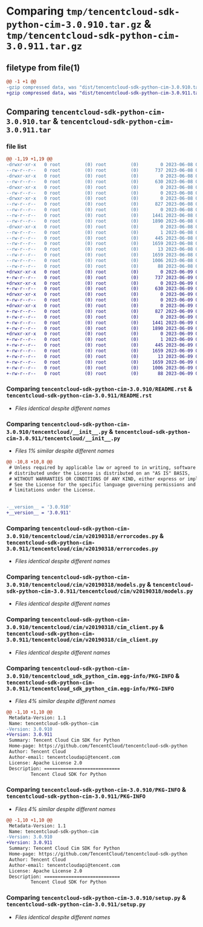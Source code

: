 # Comparing `tmp/tencentcloud-sdk-python-cim-3.0.910.tar.gz` & `tmp/tencentcloud-sdk-python-cim-3.0.911.tar.gz`

## filetype from file(1)

```diff
@@ -1 +1 @@
-gzip compressed data, was "dist/tencentcloud-sdk-python-cim-3.0.910.tar", last modified: Thu Jun  8 09:06:13 2023, max compression
+gzip compressed data, was "dist/tencentcloud-sdk-python-cim-3.0.911.tar", last modified: Fri Jun  9 02:15:19 2023, max compression
```

## Comparing `tencentcloud-sdk-python-cim-3.0.910.tar` & `tencentcloud-sdk-python-cim-3.0.911.tar`

### file list

```diff
@@ -1,19 +1,19 @@
-drwxr-xr-x   0 root         (0) root         (0)        0 2023-06-08 09:06:13.000000 tencentcloud-sdk-python-cim-3.0.910/
--rw-r--r--   0 root         (0) root         (0)      737 2023-06-08 09:06:13.000000 tencentcloud-sdk-python-cim-3.0.910/README.rst
-drwxr-xr-x   0 root         (0) root         (0)        0 2023-06-08 09:06:13.000000 tencentcloud-sdk-python-cim-3.0.910/tencentcloud/
--rw-r--r--   0 root         (0) root         (0)      630 2023-06-08 09:06:13.000000 tencentcloud-sdk-python-cim-3.0.910/tencentcloud/__init__.py
-drwxr-xr-x   0 root         (0) root         (0)        0 2023-06-08 09:06:13.000000 tencentcloud-sdk-python-cim-3.0.910/tencentcloud/cim/
--rw-r--r--   0 root         (0) root         (0)        0 2023-06-08 09:06:13.000000 tencentcloud-sdk-python-cim-3.0.910/tencentcloud/cim/__init__.py
-drwxr-xr-x   0 root         (0) root         (0)        0 2023-06-08 09:06:13.000000 tencentcloud-sdk-python-cim-3.0.910/tencentcloud/cim/v20190318/
--rw-r--r--   0 root         (0) root         (0)      827 2023-06-08 09:06:13.000000 tencentcloud-sdk-python-cim-3.0.910/tencentcloud/cim/v20190318/errorcodes.py
--rw-r--r--   0 root         (0) root         (0)        0 2023-06-08 09:06:13.000000 tencentcloud-sdk-python-cim-3.0.910/tencentcloud/cim/v20190318/__init__.py
--rw-r--r--   0 root         (0) root         (0)     1441 2023-06-08 09:06:13.000000 tencentcloud-sdk-python-cim-3.0.910/tencentcloud/cim/v20190318/models.py
--rw-r--r--   0 root         (0) root         (0)     1890 2023-06-08 09:06:13.000000 tencentcloud-sdk-python-cim-3.0.910/tencentcloud/cim/v20190318/cim_client.py
-drwxr-xr-x   0 root         (0) root         (0)        0 2023-06-08 09:06:13.000000 tencentcloud-sdk-python-cim-3.0.910/tencentcloud_sdk_python_cim.egg-info/
--rw-r--r--   0 root         (0) root         (0)        1 2023-06-08 09:06:13.000000 tencentcloud-sdk-python-cim-3.0.910/tencentcloud_sdk_python_cim.egg-info/dependency_links.txt
--rw-r--r--   0 root         (0) root         (0)      445 2023-06-08 09:06:13.000000 tencentcloud-sdk-python-cim-3.0.910/tencentcloud_sdk_python_cim.egg-info/SOURCES.txt
--rw-r--r--   0 root         (0) root         (0)     1659 2023-06-08 09:06:13.000000 tencentcloud-sdk-python-cim-3.0.910/tencentcloud_sdk_python_cim.egg-info/PKG-INFO
--rw-r--r--   0 root         (0) root         (0)       13 2023-06-08 09:06:13.000000 tencentcloud-sdk-python-cim-3.0.910/tencentcloud_sdk_python_cim.egg-info/top_level.txt
--rw-r--r--   0 root         (0) root         (0)     1659 2023-06-08 09:06:13.000000 tencentcloud-sdk-python-cim-3.0.910/PKG-INFO
--rw-r--r--   0 root         (0) root         (0)     1006 2023-06-08 09:06:13.000000 tencentcloud-sdk-python-cim-3.0.910/setup.py
--rw-r--r--   0 root         (0) root         (0)       88 2023-06-08 09:06:13.000000 tencentcloud-sdk-python-cim-3.0.910/setup.cfg
+drwxr-xr-x   0 root         (0) root         (0)        0 2023-06-09 02:15:19.000000 tencentcloud-sdk-python-cim-3.0.911/
+-rw-r--r--   0 root         (0) root         (0)      737 2023-06-09 02:15:19.000000 tencentcloud-sdk-python-cim-3.0.911/README.rst
+drwxr-xr-x   0 root         (0) root         (0)        0 2023-06-09 02:15:19.000000 tencentcloud-sdk-python-cim-3.0.911/tencentcloud/
+-rw-r--r--   0 root         (0) root         (0)      630 2023-06-09 02:15:19.000000 tencentcloud-sdk-python-cim-3.0.911/tencentcloud/__init__.py
+drwxr-xr-x   0 root         (0) root         (0)        0 2023-06-09 02:15:19.000000 tencentcloud-sdk-python-cim-3.0.911/tencentcloud/cim/
+-rw-r--r--   0 root         (0) root         (0)        0 2023-06-09 02:15:19.000000 tencentcloud-sdk-python-cim-3.0.911/tencentcloud/cim/__init__.py
+drwxr-xr-x   0 root         (0) root         (0)        0 2023-06-09 02:15:19.000000 tencentcloud-sdk-python-cim-3.0.911/tencentcloud/cim/v20190318/
+-rw-r--r--   0 root         (0) root         (0)      827 2023-06-09 02:15:19.000000 tencentcloud-sdk-python-cim-3.0.911/tencentcloud/cim/v20190318/errorcodes.py
+-rw-r--r--   0 root         (0) root         (0)        0 2023-06-09 02:15:19.000000 tencentcloud-sdk-python-cim-3.0.911/tencentcloud/cim/v20190318/__init__.py
+-rw-r--r--   0 root         (0) root         (0)     1441 2023-06-09 02:15:19.000000 tencentcloud-sdk-python-cim-3.0.911/tencentcloud/cim/v20190318/models.py
+-rw-r--r--   0 root         (0) root         (0)     1890 2023-06-09 02:15:19.000000 tencentcloud-sdk-python-cim-3.0.911/tencentcloud/cim/v20190318/cim_client.py
+drwxr-xr-x   0 root         (0) root         (0)        0 2023-06-09 02:15:19.000000 tencentcloud-sdk-python-cim-3.0.911/tencentcloud_sdk_python_cim.egg-info/
+-rw-r--r--   0 root         (0) root         (0)        1 2023-06-09 02:15:19.000000 tencentcloud-sdk-python-cim-3.0.911/tencentcloud_sdk_python_cim.egg-info/dependency_links.txt
+-rw-r--r--   0 root         (0) root         (0)      445 2023-06-09 02:15:19.000000 tencentcloud-sdk-python-cim-3.0.911/tencentcloud_sdk_python_cim.egg-info/SOURCES.txt
+-rw-r--r--   0 root         (0) root         (0)     1659 2023-06-09 02:15:19.000000 tencentcloud-sdk-python-cim-3.0.911/tencentcloud_sdk_python_cim.egg-info/PKG-INFO
+-rw-r--r--   0 root         (0) root         (0)       13 2023-06-09 02:15:19.000000 tencentcloud-sdk-python-cim-3.0.911/tencentcloud_sdk_python_cim.egg-info/top_level.txt
+-rw-r--r--   0 root         (0) root         (0)     1659 2023-06-09 02:15:19.000000 tencentcloud-sdk-python-cim-3.0.911/PKG-INFO
+-rw-r--r--   0 root         (0) root         (0)     1006 2023-06-09 02:15:19.000000 tencentcloud-sdk-python-cim-3.0.911/setup.py
+-rw-r--r--   0 root         (0) root         (0)       88 2023-06-09 02:15:19.000000 tencentcloud-sdk-python-cim-3.0.911/setup.cfg
```

### Comparing `tencentcloud-sdk-python-cim-3.0.910/README.rst` & `tencentcloud-sdk-python-cim-3.0.911/README.rst`

 * *Files identical despite different names*

### Comparing `tencentcloud-sdk-python-cim-3.0.910/tencentcloud/__init__.py` & `tencentcloud-sdk-python-cim-3.0.911/tencentcloud/__init__.py`

 * *Files 1% similar despite different names*

```diff
@@ -10,8 +10,8 @@
 # Unless required by applicable law or agreed to in writing, software
 # distributed under the License is distributed on an "AS IS" BASIS,
 # WITHOUT WARRANTIES OR CONDITIONS OF ANY KIND, either express or implied.
 # See the License for the specific language governing permissions and
 # limitations under the License.
 
 
-__version__ = '3.0.910'
+__version__ = '3.0.911'
```

### Comparing `tencentcloud-sdk-python-cim-3.0.910/tencentcloud/cim/v20190318/errorcodes.py` & `tencentcloud-sdk-python-cim-3.0.911/tencentcloud/cim/v20190318/errorcodes.py`

 * *Files identical despite different names*

### Comparing `tencentcloud-sdk-python-cim-3.0.910/tencentcloud/cim/v20190318/models.py` & `tencentcloud-sdk-python-cim-3.0.911/tencentcloud/cim/v20190318/models.py`

 * *Files identical despite different names*

### Comparing `tencentcloud-sdk-python-cim-3.0.910/tencentcloud/cim/v20190318/cim_client.py` & `tencentcloud-sdk-python-cim-3.0.911/tencentcloud/cim/v20190318/cim_client.py`

 * *Files identical despite different names*

### Comparing `tencentcloud-sdk-python-cim-3.0.910/tencentcloud_sdk_python_cim.egg-info/PKG-INFO` & `tencentcloud-sdk-python-cim-3.0.911/tencentcloud_sdk_python_cim.egg-info/PKG-INFO`

 * *Files 4% similar despite different names*

```diff
@@ -1,10 +1,10 @@
 Metadata-Version: 1.1
 Name: tencentcloud-sdk-python-cim
-Version: 3.0.910
+Version: 3.0.911
 Summary: Tencent Cloud Cim SDK for Python
 Home-page: https://github.com/TencentCloud/tencentcloud-sdk-python
 Author: Tencent Cloud
 Author-email: tencentcloudapi@tencent.com
 License: Apache License 2.0
 Description: ============================
         Tencent Cloud SDK for Python
```

### Comparing `tencentcloud-sdk-python-cim-3.0.910/PKG-INFO` & `tencentcloud-sdk-python-cim-3.0.911/PKG-INFO`

 * *Files 4% similar despite different names*

```diff
@@ -1,10 +1,10 @@
 Metadata-Version: 1.1
 Name: tencentcloud-sdk-python-cim
-Version: 3.0.910
+Version: 3.0.911
 Summary: Tencent Cloud Cim SDK for Python
 Home-page: https://github.com/TencentCloud/tencentcloud-sdk-python
 Author: Tencent Cloud
 Author-email: tencentcloudapi@tencent.com
 License: Apache License 2.0
 Description: ============================
         Tencent Cloud SDK for Python
```

### Comparing `tencentcloud-sdk-python-cim-3.0.910/setup.py` & `tencentcloud-sdk-python-cim-3.0.911/setup.py`

 * *Files identical despite different names*

